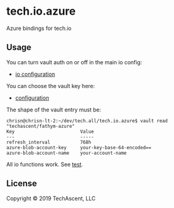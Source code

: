 # tech.io.azure

Azure bindings for tech.io

## Usage

You can turn vault auth on or off in the main io config:

* [io configuration](https://github.com/techascent/tech.io/blob/master/resources/io-config.edn)

You can choose the vault key here:

* [configuration](resources/io-azure-config.edn)


The shape of the vault entry must be:
```console
chrisn@chrisn-lt-2:~/dev/tech.all/tech.io.azure$ vault read "techascent/fathym-azure"
Key                        Value
---                        -----
refresh_interval           768h
azure-blob-account-key     your-key-base-64-encoded==
azure-blob-account-name    your-account-name
```

All io functions work.  See [test](test/tech/io/azure/blob_test.clj).





## License

Copyright © 2019 TechAscent, LLC
